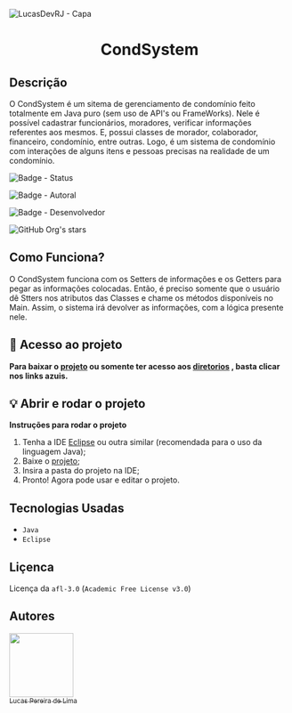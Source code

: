 ![LucasDevRJ - Capa](https://user-images.githubusercontent.com/95040236/147415952-3be56c26-f85d-4489-bb6b-e32128ac7ce3.png)

<h1 align="center">CondSystem</h1>

## Descrição

O CondSystem é um sitema de gerenciamento de condomínio feito totalmente em Java puro (sem uso de API's ou FrameWorks). Nele é possível cadastrar funcionários, moradores, verificar informações referentes aos mesmos. E, possui classes de morador, colaborador, financeiro, condomínio, entre outras. Logo, é um sistema de condomínio com interações de alguns itens e pessoas precisas na realidade de um condomínio.

![Badge - Status](https://img.shields.io/badge/Status-Andamento-brightgreen)

![Badge - Autoral](https://img.shields.io/badge/Autoral-Sim-brightgreen)

![Badge - Desenvolvedor](https://img.shields.io/badge/Desenvolvedor-LucasDevRJ-brightgreen)

![GitHub Org's stars](https://img.shields.io/github/stars/lucasDevRJ?style=social)

## Como Funciona?</h2>

O CondSystem funciona com os Setters de informações e os Getters para pegar as informações colocadas. Então, é preciso somente que o usuário dê Stters nos atributos das Classes e chame os métodos disponíveis no Main. Assim, o sistema irá devolver as informações, com a lógica presente nele.

## :open_file_folder: Acesso ao projeto

**Para baixar o <a href="https://github.com/LucasDevRJ/condSystem/archive/refs/heads/master.zip" >projeto<a/> ou somente ter acesso aos <a href="https://github.com/LucasDevRJ/frewGames">diretorios<a/> , basta clicar nos links azuis.**

## :bulb: Abrir e rodar o projeto

**Instruções para rodar o projeto**
1. Tenha a IDE <a href="https://www.eclipse.org/ide/">Eclipse<a/> ou outra similar (recomendada para o uso da linguagem Java);
2. Baixe o <a href="https://github.com/LucasDevRJ/condSystem/archive/refs/heads/master.zip" >projeto<a/>;
3. Insira a pasta do projeto na IDE;
4. Pronto! Agora pode usar e editar o projeto.

## Tecnologias Usadas
- `Java`
- `Eclipse`
  
## Liçenca

Licença da `afl-3.0` (`Academic Free License v3.0`)

## Autores

[<img src="https://avatars.githubusercontent.com/u/95040236?v=4" width=115><br><sub>Lucas Pereira de Lima</sub>](https://github.com/LucasDevRJ)
